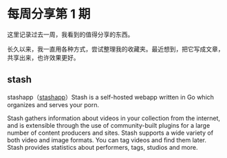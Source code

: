 # 每周分享第 1 期

这里记录过去一周，我看到的值得分享的东西。

长久以来，我一直用各种方式，尝试整理我的收藏夹。最近想到，把它写成文章，共享出来，也许效果更好。

## stash

stashapp（[stashapp](https://github.com/stashapp/stash)）Stash is a self-hosted webapp written in Go which organizes and serves your porn.

Stash gathers information about videos in your collection from the internet, and is extensible through the use of community-built plugins for a large number of content producers and sites.
Stash supports a wide variety of both video and image formats.
You can tag videos and find them later.
Stash provides statistics about performers, tags, studios and more.
